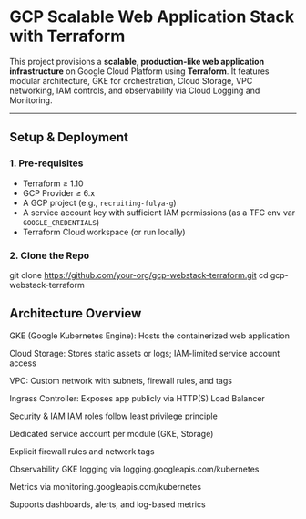 # GCP Scalable Web Application Stack with Terraform

This project provisions a **scalable, production-like web application infrastructure** on Google Cloud Platform using **Terraform**. It features modular architecture, GKE for orchestration, Cloud Storage, VPC networking, IAM controls, and observability via Cloud Logging and Monitoring.

---

## Setup & Deployment

### 1. **Pre-requisites**
- Terraform ≥ 1.10
- GCP Provider ≥ 6.x
- A GCP project (e.g., `recruiting-fulya-g`)
- A service account key with sufficient IAM permissions (as a TFC env var `GOOGLE_CREDENTIALS`)
- Terraform Cloud workspace (or run locally)

### 2. **Clone the Repo**
git clone https://github.com/your-org/gcp-webstack-terraform.git
cd gcp-webstack-terraform


## Architecture Overview
GKE (Google Kubernetes Engine): Hosts the containerized web application

Cloud Storage: Stores static assets or logs; IAM-limited service account access

VPC: Custom network with subnets, firewall rules, and tags

Ingress Controller: Exposes app publicly via HTTP(S) Load Balancer

Security & IAM
IAM roles follow least privilege principle

Dedicated service account per module (GKE, Storage)

Explicit firewall rules and network tags

Observability
GKE logging via logging.googleapis.com/kubernetes

Metrics via monitoring.googleapis.com/kubernetes

Supports dashboards, alerts, and log-based metrics
